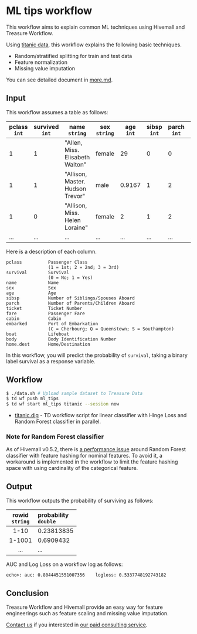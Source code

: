# ML tips workflow

This workflow aims to explain common ML techniques using Hivemall and Treasure Workflow.

Using [titanic data](https://github.com/amueller/scipy-2017-sklearn/blob/master/notebooks/datasets/titanic3.csv), this workflow explains the following basic techniques.

- Random/stratified splitting for train and test data
- Feature normalization
- Missing value imputation

You can see detailed document in [more.md](docs/more.md).

## Input

This workflow assumes a table as follows:

|pclass<br/>`int`|survived<br/>`int`|name<br/>`string`|sex<br/>`string`|age<br/>`int`|sibsp<br/>`int`|parch<br/>`int`|ticket<br/>`string`|fare<br/>`double`|cabin<br/>`string`|embarked<br/>`string`|boat<br/>`string`|body<br/>`int`|home.dest<br/>`string`|
|---------|------|---------|--------|-------|-------|-------|--------|-------|-------|-----------|--------|---------|-------|
|1|1|"Allen, Miss. Elisabeth Walton"|female|29|0|0|24160|211.3375|B5|S|2||"St Louis, MO"|
|1|1|"Allison, Master. Hudson Trevor"|male|0.9167|1|2|113781|151.5500|C22 C26|S|11||"Montreal, PQ / Chesterville, ON"|
|1|0|"Allison, Miss. Helen Loraine"|female|2|1|2|113781|151.5500|C22 C26|S|||"Montreal, PQ / Chesterville, ON"|
|...|...|...|...|...|...|...|...|...|...|...|...|...|...|

Here is a description of each column.

    pclass          Passenger Class
                    (1 = 1st; 2 = 2nd; 3 = 3rd)
    survival        Survival
                    (0 = No; 1 = Yes)
    name            Name
    sex             Sex
    age             Age
    sibsp           Number of Siblings/Spouses Aboard
    parch           Number of Parents/Children Aboard
    ticket          Ticket Number
    fare            Passenger Fare
    cabin           Cabin
    embarked        Port of Embarkation
                    (C = Cherbourg; Q = Queenstown; S = Southampton)
    boat            Lifeboat
    body            Body Identification Number
    home.dest       Home/Destination

In this workflow, you will predict the probability of `survival`, taking a binary label survival as a response variable.

## Workflow

```sh
$ ./data.sh # Upload sample dataset to Treasure Data
$ td wf push ml_tips
$ td wf start ml_tips titanic --session now
```

- [titanic.dig](titanic.dig) - TD workflow script for linear classifier with Hinge Loss and Random Forest classifier in parallel.

### Note for Random Forest classifier

As of Hivemall v0.5.2, there is [a performance issue](https://issues.apache.org/jira/projects/HIVEMALL/issues/HIVEMALL-243) around Random Forest classifier with feature hashing for nominal features. To avoid it, a workaround is implemented in the workflow to limit the feature hashing space with using cardinality of the categorical feature.

## Output

This workflow outputs the probability of surviving as follows:

| rowid<br/>`string` | probability<br/>`double` |
|:---:|:---|
| 1-10 |0.23813835|
| 1-1001 |0.6909432|
| ... |...|

AUC and Log Loss on a workflow log as follows:

```
echo>: auc: 0.8044451551007356    logloss: 0.5337748192743182
```

## Conclusion

Treasure Workflow and Hivemall provide an easy way for feature engineerings such as feature scaling and missing value imputation.

[Contact us](https://www.treasuredata.com/contact_us) if you interested in [our paid consulting service](https://docs.treasuredata.com/display/public/PD/Consultation).
